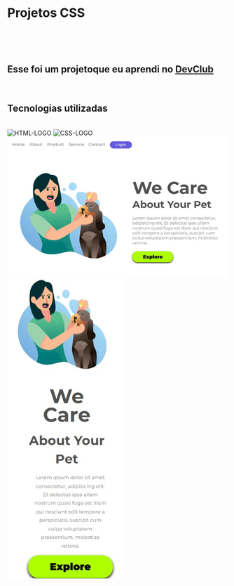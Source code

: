<h1>Projetos CSS</h1>
<br>
<br>
<br>
<h2>Esse foi um projetoque eu aprendi no <a href="http://rodolfomori.com.br/devclub">DevClub</a></h2>

<br>
<h2>Tecnologias utilizadas</h2> 
<br>
<img src="https://img.shields.io/badge/HTML5-E34F26?style=for-the-badge&logo=html5&logoColor=white" alt=" HTML-LOGO"/>
<img src="https://img.shields.io/badge/CSS3-1572B6?style=for-the-badge&logo=css3&logoColor=white" alt="CSS-LOGO"/>

<br>
<img src="https://github.com/RobsonMachadoM12/Projetos-CSS/blob/main/img/We-Care%20Desctop.jpg?raw=true" />
<br>
<img src="https://github.com/RobsonMachadoM12/Projetos-CSS/blob/main/img/We-Care%20phone.jpg?raw=true" />
